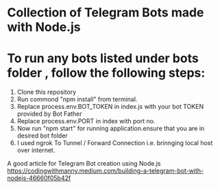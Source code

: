 # Collection of Telegram Bots made with Node.js
# To run any  bots listed under bots folder , follow the following steps:
1) Clone this repository
2) Run commond "npm install" from terminal.
3) Replace process.env.BOT_TOKEN  in index.js with your bot TOKEN provided by Bot Father
4) Replace process.env.PORT in index with port no.
5) Now run "npm start" for running application.ensure that you are in desired bot folder
6) I used ngrok To Tunnel / Forward Connection i.e. brinnging local host over internet.

A good article for Telegram Bot creation using Node.js
https://codingwithmanny.medium.com/building-a-telegram-bot-with-nodejs-46660f05b42f

